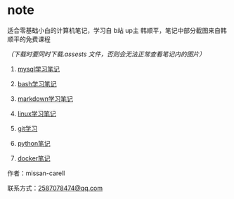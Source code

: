# note
适合零基础小白的计算机笔记，学习自 b站 up主 韩顺平，笔记中部分截图来自韩顺平的免费课程

*（下载时要同时下载.assests 文件，否则会无法正常查看笔记内的图片）*

1. [mysql学习笔记](mysql.md)

2. [bash学习笔记](bash.md)

3. [markdown学习笔记](markdown.md)

4. [linux学习笔记](linux.md)

5. [git学习](git.md)

6. [python笔记](python.md)

7. [docker笔记](docker.md)

   

作者：missan-carell

联系方式：2587078474@qq.com

